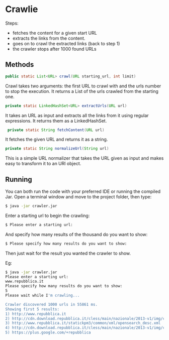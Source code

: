 # Crawlie

Steps:

* fetches the content for a given start URL
* extracts the links from the content.
* goes on to crawl the extracted links (back to step 1)
* the crawler stops after 1000 found URLs

## Methods

```Java
public static List<URL> crawl(URL starting_url, int limit)
```
Crawl takes two arguments: the first URL to crawl with
and the urls number to stop the execution.
It returns a List<URL> of the urls crawled from the 
starting one.

```Java
private static LinkedHashSet<URL> extractUrls(URL url)
```
It takes an URL as input and extracts all the links from 
it using regular expressions.
It returns them as a LinkedHashSet<URL>.

```Java
 private static String fetchContent(URL url)
```
It fetches the given URL and returns it as a string.

```Java
private static String normalizeUrl(String url)
```
This is a simple URL normalizer that takes the URL given  as input and makes easy to transform it to an URl object.

## Running
You can both run the code with your preferred IDE or running the compiled Jar.
Open a terminal window and move to the project folder, then type:

``` Bash
$ java -jar crawler.jar
``` 
Enter a starting url to begin the crawling:
``` Bash
$ Please enter a starting url:
``` 
And specify how many results of the thousand do you want to show:
``` Bash
$ Please specify how many results do you want to show:
``` 
Then just wait for the result you wanted the crawler to show.

Eg:
``` Bash
$ java -jar crawler.jar
Please enter a starting url:
www.repubblica.it
Please specify how many results do you want to show:
5
Please wait while I'm crawling...

Crawler discovered 1000 urls in 55861 ms.
Showing first 5 results: 
1) http://www.repubblica.it
2) http://cdn.download.repubblica.it/cless/main/nazionale/2013-v1/img/common/favicon/favicon-152.png
3) http://www.repubblica.it/statickpm3/common/xml/opensearch_desc.xml
4) http://cdn.download.repubblica.it/cless/main/nazionale/2013-v1/img/common/favicon/favicon.ico
5) https://plus.google.com/+repubblica
``` 